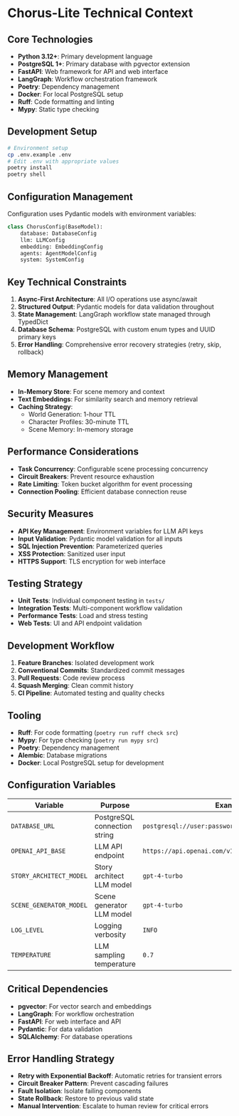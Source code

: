 # Chorus-Lite Technical Context

## Core Technologies
- **Python 3.12+**: Primary development language
- **PostgreSQL 1+**: Primary database with pgvector extension
- **FastAPI**: Web framework for API and web interface
- **LangGraph**: Workflow orchestration framework
- **Poetry**: Dependency management
- **Docker**: For local PostgreSQL setup
- **Ruff**: Code formatting and linting
- **Mypy**: Static type checking

## Development Setup
```bash
# Environment setup
cp .env.example .env
# Edit .env with appropriate values
poetry install
poetry shell
```

## Configuration Management
Configuration uses Pydantic models with environment variables:
```python
class ChorusConfig(BaseModel):
    database: DatabaseConfig
    llm: LLMConfig
    embedding: EmbeddingConfig
    agents: AgentModelConfig
    system: SystemConfig
```

## Key Technical Constraints
1. **Async-First Architecture**: All I/O operations use async/await
2. **Structured Output**: Pydantic models for data validation throughout
3. **State Management**: LangGraph workflow state managed through TypedDict
4. **Database Schema**: PostgreSQL with custom enum types and UUID primary keys
5. **Error Handling**: Comprehensive error recovery strategies (retry, skip, rollback)

## Memory Management
- **In-Memory Store**: For scene memory and context
- **Text Embeddings**: For similarity search and memory retrieval
- **Caching Strategy**: 
  - World Generation: 1-hour TTL
  - Character Profiles: 30-minute TTL
  - Scene Memory: In-memory storage

## Performance Considerations
- **Task Concurrency**: Configurable scene processing concurrency
- **Circuit Breakers**: Prevent resource exhaustion
- **Rate Limiting**: Token bucket algorithm for event processing
- **Connection Pooling**: Efficient database connection reuse

## Security Measures
- **API Key Management**: Environment variables for LLM API keys
- **Input Validation**: Pydantic model validation for all inputs
- **SQL Injection Prevention**: Parameterized queries
- **XSS Protection**: Sanitized user input
- **HTTPS Support**: TLS encryption for web interface

## Testing Strategy
- **Unit Tests**: Individual component testing in `tests/`
- **Integration Tests**: Multi-component workflow validation
- **Performance Tests**: Load and stress testing
- **Web Tests**: UI and API endpoint validation

## Development Workflow
1. **Feature Branches**: Isolated development work
2. **Conventional Commits**: Standardized commit messages
3. **Pull Requests**: Code review process
4. **Squash Merging**: Clean commit history
5. **CI Pipeline**: Automated testing and quality checks

## Tooling
- **Ruff**: For code formatting (`poetry run ruff check src`)
- **Mypy**: For type checking (`poetry run mypy src`)
- **Poetry**: Dependency management
- **Alembic**: Database migrations
- **Docker**: Local PostgreSQL setup for development

## Configuration Variables
| Variable | Purpose | Example |
|----------|---------|---------|
| `DATABASE_URL` | PostgreSQL connection string | `postgresql://user:password@localhost:5432/chorus` |
| `OPENAI_API_BASE` | LLM API endpoint | `https://api.openai.com/v1` |
| `STORY_ARCHITECT_MODEL` | Story architect LLM model | `gpt-4-turbo` |
| `SCENE_GENERATOR_MODEL` | Scene generator LLM model | `gpt-4-turbo` |
| `LOG_LEVEL` | Logging verbosity | `INFO` |
| `TEMPERATURE` | LLM sampling temperature | `0.7` |

## Critical Dependencies
- **pgvector**: For vector search and embeddings
- **LangGraph**: For workflow orchestration
- **FastAPI**: For web interface and API
- **Pydantic**: For data validation
- **SQLAlchemy**: For database operations

## Error Handling Strategy
- **Retry with Exponential Backoff**: Automatic retries for transient errors
- **Circuit Breaker Pattern**: Prevent cascading failures
- **Fault Isolation**: Isolate failing components
- **State Rollback**: Restore to previous valid state
- **Manual Intervention**: Escalate to human review for critical errors

